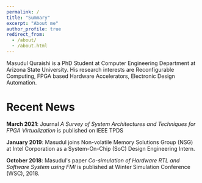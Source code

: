 ```yaml
---
permalink: /
title: "Summary"
excerpt: "About me"
author_profile: true
redirect_from:
  - /about/
  - /about.html
---
```

Masudul Quraishi is a PhD Student at Computer Engineering Department at Arizona State University. His research interests are Reconfigurable Computing, FPGA based Hardware Accelerators, Electronic Design Automation.

Recent News
======
**March 2021**: Journal *A Survey of System Architectures and Techniques for FPGA Virtualization* is published on IEEE TPDS

**January 2019**: Masudul joins Non-volatile Memory Solutions Group (NSG) at Intel Corporation as a System-On-Chip (SoC) Design Engineering Intern.

**October 2018**: Masudul's paper *Co-simulation of Hardware RTL and Software System using FMI* is published at Winter Simulation Conference (WSC), 2018.
